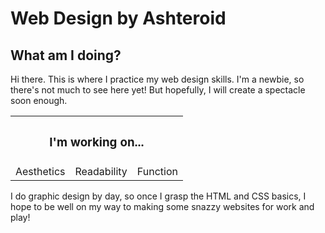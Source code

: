 <!DOCTYPE html>
<html>
  <body>
    <h1>Web Design by Ashteroid</h1>
    <h2>What am I doing?</h2>
    <p>Hi there. This is where I practice my web design skills. I'm a newbie, so there's not much to see here yet! But hopefully, I will create a spectacle soon enough.</p>
    <table>
        <th colspan="3"><h3>I'm working on...</h3></th>
        <tr>
          <td>Aesthetics</td>
          <td>Readability</td>
          <td>Function</td>
        </tr>
    </table>
    <p>I do graphic design by day, so once I grasp the HTML and CSS basics, I hope to be well on my way to making some snazzy websites for work and play!</p>
  </body>
</html>
